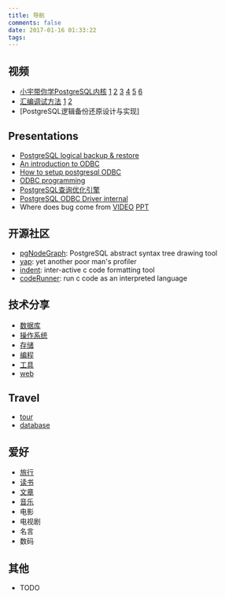 ```yaml
---
title: 导航
comments: false
date: 2017-01-16 01:33:22
tags:
---
```


<i class="icon-youtube-play"></i> 视频
-----------
- [小宇带你学PostgreSQL内核](/tags/%E5%B0%8F%E5%AE%87%E5%B8%A6%E4%BD%A0%E5%AD%A6PostgreSQL%E5%86%85%E6%A0%B8/) [1](/2016/12/11/%E3%80%90%E5%B0%8F%E5%AE%87%E5%B8%A6%E4%BD%A0%E5%AD%A6PostgreSQL%E5%86%85%E6%A0%B8%E3%80%91%E7%AC%AC%E4%B8%80%E8%AF%BE%EF%BC%9A%E8%AF%BE%E7%A8%8B%E7%AE%80%E4%BB%8B/) [2](/2016/12/11/%E3%80%90%E5%B0%8F%E5%AE%87%E5%B8%A6%E4%BD%A0%E5%AD%A6PostgreSQL%E5%86%85%E6%A0%B8%E3%80%91%E7%AC%AC%E4%BA%8C%E8%AF%BE%EF%BC%9A%E5%BC%80%E5%8F%91%E7%8E%AF%E5%A2%83/) [3](/2016/12/18/%E3%80%90%E5%B0%8F%E5%AE%87%E5%B8%A6%E4%BD%A0%E5%AD%A6PostgreSQL%E5%86%85%E6%A0%B8%E3%80%91%E7%AC%AC%E4%B8%89%E8%AF%BE%EF%BC%9A%E5%86%85%E6%A0%B8%E6%9E%B6%E6%9E%841/) [4](/2016/12/18/%E3%80%90%E5%B0%8F%E5%AE%87%E5%B8%A6%E4%BD%A0%E5%AD%A6PostgreSQL%E5%86%85%E6%A0%B8%E3%80%91%E7%AC%AC%E4%B8%89%E8%AF%BE%EF%BC%9A%E5%86%85%E6%A0%B8%E6%9E%B6%E6%9E%842/) [5](/2017/01/01/%E3%80%90%E5%B0%8F%E5%AE%87%E5%B8%A6%E4%BD%A0%E5%AD%A6PostgreSQL%E5%86%85%E6%A0%B8%E3%80%91%E7%AC%AC%E5%9B%9B%E8%AF%BE%EF%BC%9Aparser%E8%AF%AD%E6%B3%95%E5%88%86%E6%9E%90/) [6](/2017/01/08/%E3%80%90%E5%B0%8F%E5%AE%87%E5%B8%A6%E4%BD%A0%E5%AD%A6PostgreSQL%E5%86%85%E6%A0%B8%E3%80%91%E7%AC%AC%E4%BA%94%E8%AF%BE%EF%BC%9Arewriter%E5%88%86%E6%9E%90%E5%92%8C%E9%87%8D%E5%86%99%EF%BC%88%E4%B8%8A%EF%BC%89/)
- [汇编调试方法](tags/汇编调试方法/) [1](/2017/01/19/汇编调试方法-20160506/) [2](/2017/01/19/汇编调试方法-20160526/)
- [PostgreSQL逻辑备份还原设计与实现]


<i class="icon-group"></i> Presentations
-----------
- [PostgreSQL logical backup & restore](/uploads/pg-logical-backup-restore.html)
- [An introduction to ODBC](/uploads/an-introduction-to-odbc.html)
- [How to setup postgresql ODBC](/uploads/how-to-setup-postgresql-odbc.html)
- [ODBC programming](/uploads/odbc-programming.html)
- [PostgreSQL查询优化引擎](/2016/11/21/%E6%B7%B1%E5%85%A5%E7%90%86%E8%A7%A3PostgreSQL%E6%9F%A5%E8%AF%A2%E4%BC%98%E5%8C%96%E5%BC%95%E6%93%8E/)
- [PostgreSQL ODBC Driver internal](/2016/11/09/PostgreSQL-ODBC-driver-internal/)
- Where does bug come from [VIDEO](http://shenyu.wiki/2017/09/04/where-does-bug-come-from-1/) [PPT](http://static.zybuluo.com/shenyuflying/178ausamam7ijmmscft0voa7/bug%20fix%20sharing.pdf)

<i class="icon-github"></i> 开源社区
-----------
- [pgNodeGraph](https://github.com/shenyuflying/pgNodeGraph): PostgreSQL abstract syntax tree drawing tool
- [yap](https://github.com/shenyuflying/yap): yet another poor man's profiler
- [indent](https://github.com/shenyuflying/indent): inter-active c code formatting tool
- [codeRunner](https://github.com/shenyuflying/codeRunner): run c code as an interpreted language

<i class="icon-file-text"></i> 技术分享
----------
- [数据库](/map/database.html)
- [操作系统](/map/os.html)
- [存储](/map/storage.html)
- [编程](/map/programming.html)
- [工具](/map/tools.html)
- [web](/map/web.html)


<i class="icon-plane"></i> Travel
-----------
- [tour](/tags/%E6%97%85%E8%A1%8C/)
- [database](/tags/travel-database/)

<i class="icon-heart"></i> 爱好
-----------
- [旅行](/tags/%E6%97%85%E8%A1%8C/)
- [读书](/tags/%E8%AF%BB%E4%B9%A6/)
- [文章](/tags/文章/)
- [音乐](/music/index.html)
- 电影
- 电视剧
- 名言
- 数码


<i class="icon-plus-sign"></i> 其他
-----------
- TODO
